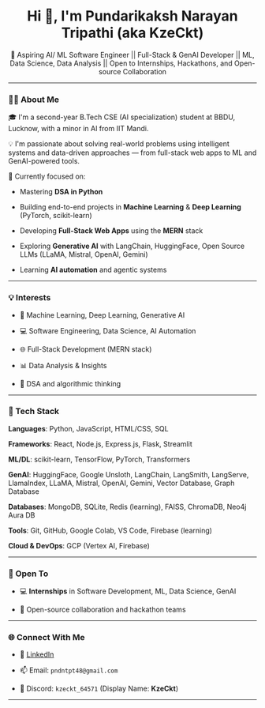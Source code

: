 <h1 align="center">Hi 👋, I'm Pundarikaksh Narayan Tripathi (aka <strong>KzeCkt</strong>)</h1>
<p align="center">
  🚀 Aspiring AI/ ML Software Engineer || Full-Stack & GenAI Developer || ML, Data Science, Data Analysis || Open to Internships, Hackathons, and Open-source Collaboration
</p>

---

### 👨‍💻 About Me

🎓 I'm a second-year B.Tech CSE (AI specialization) student at BBDU, Lucknow, with a minor in AI from IIT Mandi.

💡 I'm passionate about solving real-world problems using intelligent systems and data-driven approaches — from full-stack web apps to ML and GenAI-powered tools.

🧠 Currently focused on:

- Mastering **DSA in Python**

- Building end-to-end projects in **Machine Learning** & **Deep Learning** (PyTorch, scikit-learn)

- Developing **Full-Stack Web Apps** using the **MERN** stack

- Exploring **Generative AI** with LangChain, HuggingFace, Open Source LLMs (LLaMA, Mistral, OpenAI, Gemini)

- Learning **AI automation** and agentic systems

---

### 💡 Interests

- 🧠 Machine Learning, Deep Learning, Generative AI

- 💻 Software Engineering, Data Science, AI Automation

- 🌐 Full-Stack Development (MERN stack)

- 📊 Data Analysis & Insights

- 🧩 DSA and algorithmic thinking

---

### 🔧 Tech Stack

**Languages**: Python, JavaScript, HTML/CSS, SQL 

**Frameworks**: React, Node.js, Express.js, Flask, Streamlit  

**ML/DL**: scikit-learn, TensorFlow, PyTorch, Transformers  

**GenAI**: HuggingFace, Google Unsloth, LangChain, LangSmith, LangServe, LlamaIndex, LLaMA, Mistral, OpenAI, Gemini, Vector Database, Graph Database  

**Databases**: MongoDB, SQLite, Redis (learning), FAISS, ChromaDB, Neo4j Aura DB 

**Tools**: Git, GitHub, Google Colab, VS Code, Firebase (learning)

**Cloud & DevOps**: GCP (Vertex AI, Firebase)

---

### 💼 Open To

- 💻 **Internships** in Software Development, ML, Data Science, GenAI  

- 🤖 Open-source collaboration and hackathon teams

---

### 🌐 Connect With Me

- 🔗 [LinkedIn](https://www.linkedin.com/in/pundarikakshnarayantripathi/)  

- 📫 Email: `pndntpt48@gmail.com`  

- 💬 Discord: `kzeckt_64571` (Display Name: **KzeCkt**)

---

